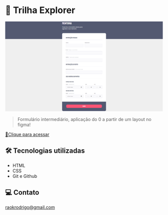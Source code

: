 # 🚀 Trilha Explorer

![preview](./github/preview.png)

> Formulário intermediário, aplicação do 0 a partir de um layout no figma!

[🔗Clique para acessar](https://rodkunz.github.io/form-intermediary/)

## 🛠 Tecnologias utilizadas

- HTML
- CSS
- Git e Github

## 💻 Contato

raokrodrigo@gmail.com